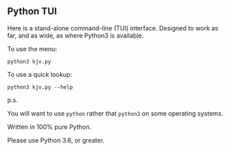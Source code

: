 ## Python TUI

Here is a stand-alone command-line (TUI) interface.
Designed to work as far, and as wide, as where Python3
is available.

To use the menu:

`python3 kjv.py`

To use a quick lookup:

`python3 kjv.py --help`

p.s. 

You will want to use `python` rather that `python3` on
some operating systems.

Written in 100% pure Python.

Please use Python 3.6, or greater.
